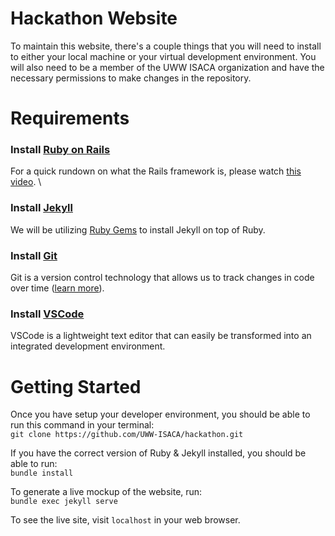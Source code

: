 # Hackathon Website

To maintain this website, there's a couple things that you will need to install to either your local machine or your virtual development environment. You will also need to be a member of the UWW ISACA organization and have the necessary permissions to make changes in the repository. 

# Requirements

### Install [Ruby on Rails](https://www.ruby-lang.org/en/documentation/installation/)
For a quick rundown on what the Rails framework is, please watch [this video](https://www.youtube.com/watch?v=UYm0kfnRTJk). \

### Install [Jekyll](https://jekyllrb.com/docs/installation/)
We will be utilizing [Ruby Gems](https://medium.com/@morgannegagne/what-is-a-ruby-gem-1eec2684e68) to install Jekyll on top of Ruby.

### Install [Git](https://git-scm.com/downloads)
Git is a version control technology that allows us to track changes in code over time ([learn more](https://www.youtube.com/watch?v=hwP7WQkmECE)).

### Install [VSCode](https://code.visualstudio.com/)
VSCode is a lightweight text editor that can easily be transformed into an integrated development environment. 

# Getting Started

Once you have setup your developer environment, you should be able to run this command in your terminal: \
``` git clone https://github.com/UWW-ISACA/hackathon.git ```

If you have the correct version of Ruby & Jekyll installed, you should be able to run:\
``` bundle install ```

To generate a live mockup of the website, run:\
``` bundle exec jekyll serve ```

To see the live site, visit `localhost` in your web browser.